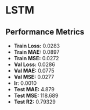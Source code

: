 # LSTM

## Performance Metrics
* **Train Loss:**  0.0283
* **Train MAE:** 0.0897
* **Train MSE:**  0.0272
* **Val Loss:**  0.0286
* **Val MAE:**  0.0775
* **Val MSE:**  0.0277
* **lr**: 0.0010
* **Test MAE:**  4.879
* **Test MSE:**  118.689
* **Test R2:**  0.79329

